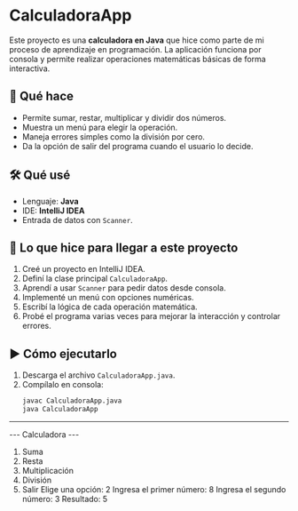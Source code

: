 # CalculadoraApp

Este proyecto es una **calculadora en Java** que hice como parte de mi proceso de aprendizaje en programación. La aplicación funciona por consola y permite realizar operaciones matemáticas básicas de forma interactiva.  

## 🚀 Qué hace
- Permite sumar, restar, multiplicar y dividir dos números.
- Muestra un menú para elegir la operación.
- Maneja errores simples como la división por cero.
- Da la opción de salir del programa cuando el usuario lo decide.

## 🛠️ Qué usé
- Lenguaje: **Java**
- IDE: **IntelliJ IDEA**
- Entrada de datos con `Scanner`.

## 📌 Lo que hice para llegar a este proyecto
1. Creé un proyecto en IntelliJ IDEA.
2. Definí la clase principal `CalculadoraApp`.
3. Aprendí a usar `Scanner` para pedir datos desde consola.
4. Implementé un menú con opciones numéricas.
5. Escribí la lógica de cada operación matemática.
6. Probé el programa varias veces para mejorar la interacción y controlar errores.

## ▶️ Cómo ejecutarlo
1. Descarga el archivo `CalculadoraApp.java`.
2. Compílalo en consola:
   ```bash
   javac CalculadoraApp.java
   java CalculadoraApp
------------------------------------------------------
--- Calculadora ---
1. Suma
2. Resta
3. Multiplicación
4. División
5. Salir
Elige una opción: 2
Ingresa el primer número: 8
Ingresa el segundo número: 3
Resultado: 5
